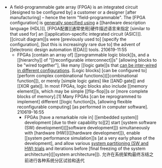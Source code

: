 - A field-programmable gate array (FPGA) is an integrated circuit [designed to be configured by] a customer or a designer [after manufacturing] – hence the term "field-programmable". The [FPGA configuration] is [generally specified using](((bLfPNFRhf))) a [[hardware description language (HDL)]], [FPGA配置][通常使用]硬件描述语言来指定 [similar to that used for] an [[application-specific integrated circuit (ASIC)]]. [[circuit diagram]]s were [previously used to] [specify the configuration], [but this is increasingly rare due to] the advent of [[electronic design automation (EDA)]] tools.
210619-11:55
    - FPGAs [contain an array of] [[programmable logic block]]s, and a [[hierarchy]] of "[[reconfigurable interconnect]]s" [allowing blocks to be "wired together"], like many [[logic gate]]s that [can be inter-wired in different configurations](((Tvgu6eKw0))). [Logic blocks] [can be configured to] [perform complex combinational functions]([[combinational function]]), or merely [simple logic gates] like [[AND gate]] and [[XOR gate]]. In most FPGAs, logic blocks also include [[memory element]]s, which may be simple [[flip-flop]]s or [more complete blocks of memory].[1] Many FPGAs [can be reprogrammed to implement] different [[logic function]]s, [allowing flexible reconfigurable computing] [as performed in computer software]. 
210619-16:55
        - FPGAs [have a remarkable role in] [[embedded system]] development [due to their capability to][2] start [system software (SW) development]([[software development]]) simultaneously with [hardware (HW)]([[hardware development]]), enable [[system performance simulation]]s [at a very early phase of the development], and allow various [system partitioning (SW and HW) trials](((uitrK8pOG))) and iterations before [final freezing of the system architecture]([[system architecture]]). 允许在系统架构最终冻结之前进行各种系统分区试验和迭代
